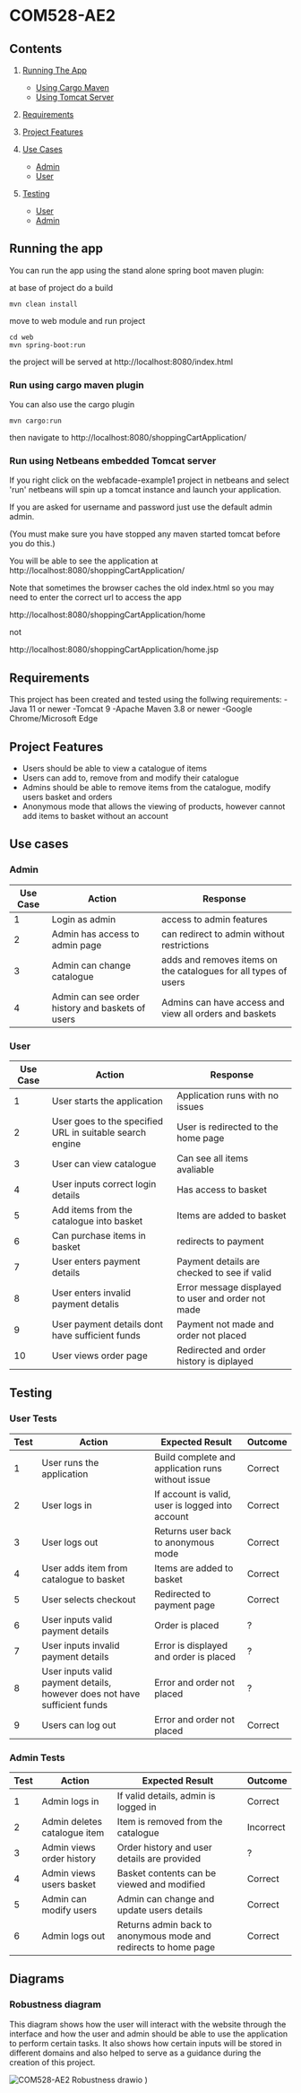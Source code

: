# COM528-AE2


## Contents
1) [Running The App](#running-the-app)
   - [Using Cargo Maven](#run-using-cargo-maven-plugin)
   - [Using Tomcat Server](#run-using-netbeans-embedded-tomcat-server)

2) [Requirements](#requirements)
 
3) [Project Features](#project-features)

4) [Use Cases](#use-cases)
   - [Admin](#admin)
   - [User](#user)

5) [Testing](#testing)
   - [User](#user-tests)
   - [Admin](#admin-tests)

## Running the app
You can run the app using the stand alone spring boot maven plugin:

at base of project do a build
```
mvn clean install
```
move to web module and run project
```
cd web
mvn spring-boot:run
```
the project will be served at http://localhost:8080/index.html

### Run using cargo maven plugin

You can also use the cargo plugin
```
mvn cargo:run
```
then navigate to http://localhost:8080/shoppingCartApplication/


### Run using Netbeans embedded Tomcat server

If you right click on the webfacade-example1 project in netbeans and select 'run' netbeans will spin up a tomcat instance and launch your application.

If you are asked for username and password just use the default admin admin.
 
(You must make sure you have stopped any maven started tomcat before you do this.)

You will be able to see the application at http://localhost:8080/shoppingCartApplication/

Note that sometimes the browser caches the old index.html so you may need to enter the correct url to access the app

http://localhost:8080/shoppingCartApplication/home

not

http://localhost:8080/shoppingCartApplication/home.jsp

## Requirements

This project has been created and tested using the follwing requirements:
-Java 11 or newer
-Tomcat 9
-Apache Maven 3.8 or newer
-Google Chrome/Microsoft Edge

## Project Features
- Users should be able to view a catalogue of items
- Users can add to, remove from and modify their catalogue
- Admins should be able to remove items from the catalogue, modify users basket and orders
- Anonymous mode that allows the viewing of products, however cannot add items to basket without an account

## Use cases

### Admin
| Use Case | Action | Response |
|------|--------|---------|
| 1 | Login as admin | access to admin features |
| 2 | Admin has access to admin page | can redirect to admin without restrictions |
| 3 | Admin can change catalogue | adds and removes items on the catalogues for all types of users |
| 4 | Admin can see order history and baskets of users | Admins can have access and view all orders and baskets |

### User
| Use Case | Action | Response |
|------|--------|---------|
| 1 | User starts the application | Application runs with no issues |
| 2 | User goes to the specified URL in suitable search engine | User is redirected to the home page |
| 3 | User can view catalogue | Can see all items avaliable |
| 4 | User inputs correct login details | Has access to basket |
| 5 | Add items from the catalogue into basket | Items are added to basket |
| 6 | Can purchase items in basket | redirects to payment |
| 7 | User enters payment details | Payment details are checked to see if valid |
| 8 | User enters invalid payment detalis | Error message displayed to user and order not made |
| 9 | User payment details dont have sufficient funds | Payment not made and order not placed |
| 10 | User views order page | Redirected and order history is diplayed |

## Testing

### User Tests
| Test | Action | Expected Result | Outcome |
|------|--------|---------| ----- |
| 1 | User runs the application | Build complete and application runs without issue | Correct |
| 2 | User logs in | If account is valid, user is logged into account | Correct |
| 3 | User logs out | Returns user back to anonymous mode | Correct |
| 4 | User adds item from catalogue to basket | Items are added to basket | Correct |
| 5 | User selects checkout | Redirected to payment page | Correct |
| 6 | User inputs valid payment details | Order is placed | ? |
| 7 | User inputs invalid payment details | Error is displayed and order is placed | ? |
| 8 | User inputs valid payment details, however does not have sufficient funds | Error and order not placed | ? |
| 9 | Users can log out | Error and order not placed | Correct |

### Admin Tests
| Test | Action | Expected Result | Outcome |
|------|--------|---------| ----- |
| 1 | Admin logs in | If valid details, admin is logged in | Correct |
| 2 | Admin deletes catalogue item | Item is removed from the catalogue | Incorrect |
| 3 | Admin views order history | Order history and user details are provided | ? |
| 4 | Admin views users basket | Basket contents can be viewed and modified | Correct |
| 5 | Admin can modify users | Admin can change and update users details | Correct |
| 6 | Admin logs out | Returns admin back to anonymous mode and redirects to home page | Correct |

## Diagrams

### Robustness diagram
This diagram shows how the user will interact with the website through the interface and how the user and admin should be able to use the application to perform certain tasks. It also shows how certain inputs will be stored in different domains and also helped to serve as a guidance during the creation of this project.

![COM528-AE2 Robustness drawio](https://user-images.githubusercontent.com/72071568/148480990-f732a8e9-e818-4cec-8dda-503c02517798.png)
)
